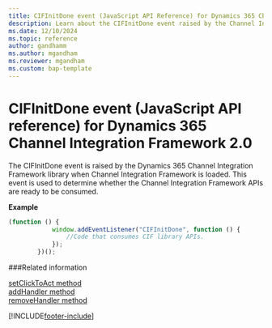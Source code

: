 ```yaml
---
title: CIFInitDone event (JavaScript API Reference) for Dynamics 365 Channel Integration Framework 2.0 
description: Learn about the CIFInitDone event raised by the Channel Integration Framework library in Dynamics 365 Channel Integration Framework 2.0.
ms.date: 12/10/2024
ms.topic: reference
author: gandhamm
ms.author: mgandham
ms.reviewer: mgandham
ms.custom: bap-template 
---
```


# CIFInitDone event (JavaScript API reference) for Dynamics 365 Channel Integration Framework 2.0

The CIFInitDone event is raised by the Dynamics 365 Channel Integration Framework library when Channel Integration Framework is loaded. This event is used to determine whether the Channel Integration Framework APIs are ready to be consumed.

**Example**

```Javascript
(function () {
            window.addEventListener("CIFInitDone", function () {
                //Code that consumes CIF library APIs.
            });
        })();
```

###Related information

[setClickToAct method](../../../../v1/develop/reference/microsoft-ciframework/setClickToAct.md)  
[addHandler method](../../../../v1/develop/reference/microsoft-ciframework/addHandler.md)  
[removeHandler method](../../../../v1/develop/reference/microsoft-ciframework/removeHandler.md)  

[!INCLUDE[footer-include](../../../../../includes/footer-banner.md)]
